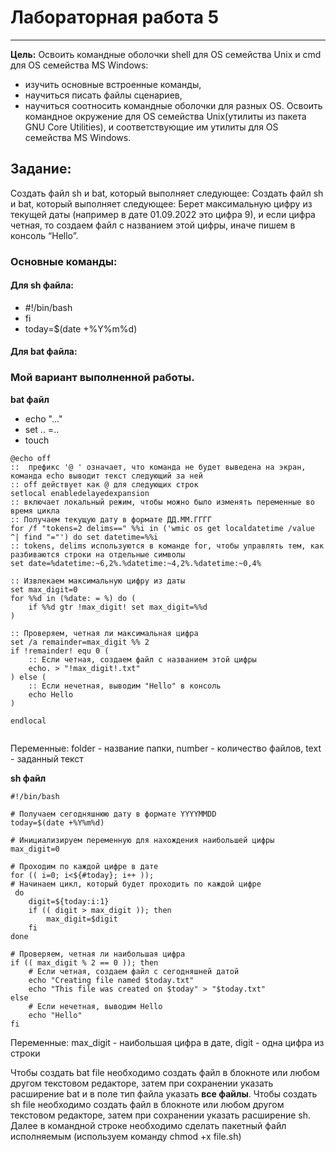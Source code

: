 # Лабораторная работа 5

---

**Цель:** Освоить командные оболочки shell для OS семейства Unix и cmd для OS семейства MS Windows:
* изучить основные встроенные команды,
* научиться писать файлы сценариев,
* научиться соотносить командные оболочки для разных OS.
Освоить командное окружение для OS семейства Unix(утилиты из пакета GNU Core Utilities), и соответствующие им утилиты для OS семейства MS Windows.

## Задание:
Создать файл sh и bat, который выполняет следующее: 
Создать файл sh и bat, который выполняет следующее: 
Берет максимальную цифру из текущей даты (например в дате 01.09.2022 это цифра 9), и если 
цифра четная, то создаем файл с названием этой цифры, иначе пишем в консоль “Hello”.

### Основные команды:
#### Для sh файла:
 * #!/bin/bash
 * fi
 * today=$(date +%Y%m%d)

#### Для bat файла:

### Мой вариант выполненной работы.
**bat файл**
 * echo "..."
 * set .. =..
 * touch 
```
@echo off
::  префикс '@ ' означает, что команда не будет выведена на экран,  команда echo выводит текст следующий за ней
:: off действует как @ для следующих строк 
setlocal enabledelayedexpansion
:: включает локальный режим, чтобы можно было изменять переменные во время цикла
:: Получаем текущую дату в формате ДД.ММ.ГГГГ
for /f "tokens=2 delims==" %%i in ('wmic os get localdatetime /value ^| find "="') do set datetime=%%i
:: tokens, delims используются в команде for, чтобы управлять тем, как разбиваются строки на отдельные символы 
set date=%datetime:~6,2%.%datetime:~4,2%.%datetime:~0,4%

:: Извлекаем максимальную цифру из даты
set max_digit=0
for %%d in (%date: = %) do (
    if %%d gtr !max_digit! set max_digit=%%d
)

:: Проверяем, четная ли максимальная цифра
set /a remainder=max_digit %% 2
if !remainder! equ 0 (
    :: Если четная, создаем файл с названием этой цифры
    echo. > "!max_digit!.txt"
) else (
    :: Если нечетная, выводим "Hello" в консоль
    echo Hello
)

endlocal


```
Переменные: folder - название папки, number - количество файлов, text - заданный текст

**sh файл**

```
#!/bin/bash

# Получаем сегодняшнюю дату в формате YYYYMMDD
today=$(date +%Y%m%d)

# Инициализируем переменную для нахождения наибольшей цифры
max_digit=0

# Проходим по каждой цифре в дате
for (( i=0; i<${#today}; i++ ));
# Начинаем цикл, который будет проходить по каждой цифре
 do
    digit=${today:i:1}
    if (( digit > max_digit )); then
        max_digit=$digit
    fi
done

# Проверяем, четная ли наибольшая цифра
if (( max_digit % 2 == 0 )); then
    # Если четная, создаем файл с сегодняшней датой
    echo "Creating file named $today.txt"
    echo "This file was created on $today" > "$today.txt"
else
    # Если нечетная, выводим Hello
    echo "Hello"
fi

```
Переменные: max_digit - наибольшая цифра в дате, digit - одна цифра из строки

Чтобы создать bat file необходимо создать файл в блокноте или любом другом текстовом редакторе, затем при сохранении указать расширение bat и в поле тип файла указать **все файлы**.
Чтобы создать sh file необходимо создать файл в блокноте или любом другом текстовом редакторе, затем при сохранении указать расширение sh.
Далее в командной строке необходимо сделать пакетный файл исполняемым (используем команду chmod +x file.sh)
